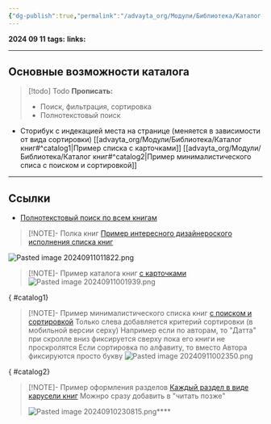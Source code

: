 ```yaml
---
{"dg-publish":true,"permalink":"/advayta_org/Модули/Библиотека/Каталог книг/"}
---
```


**2024 09 11**
**tags:**
**links:** 

---
## Основные возможности каталога


> [!todo] Todo
> **Прописать:**
>- Поиск, фильтрация, сортировка
>- Полнотекстовый поиск

 - Сторибук с индекацией места на странице (меняется в зависимости от вида сортировки)
[[advayta_org/Модули/Библиотека/Каталог книг#^catalog1\|Пример списка с карточками]]
[[advayta_org/Модули/Библиотека/Каталог книг#^catalog2\|Пример минималистического списа с поиском и сортировкой]]

---
## Ссылки

- [Полнотекстовый поиск по всем книгам](https://shazam.knigogid.ru/)

> [!NOTE]- Полка книг
>[Пример интересного дизайнероского исполнения списка книг](https://polka.academy/)
>
![Pasted image 20240911011822.png](/img/user/data/Pasted%20image%2020240911011822.png)

> [!NOTE]- Пример каталога книг
> [с карточками](https://mybook.ru/catalog/books/free/)
> ![Pasted image 20240911001939.png](/img/user/data/Pasted%20image%2020240911001939.png) 
>
{ #catalog1}


> [!NOTE]- Пример минималистического списка книг
> [с поиском и сортировкой](https://polka.academy/books)
> Только слева добавляется критерий сортировки (в мобильной версии серху) 
> Например если по авторам, то "Датта" при скролле вниз фиксируется сверху пока его книги не проскролятся
> Если сортировка по алфавиту, то вместо Автора фиксируются просто букву
> ![Pasted image 20240911002350.png](/img/user/data/Pasted%20image%2020240911002350.png)
>
{ #catalog2}


> [!NOTE]- Пример оформления разделов
> [Каждый раздел в виде карусели книг](https://knigogid.ru/)
> Можнро сразу добавить в "читать позже"
> 
> ![Pasted image 20240910230815.png](/img/user/data/Pasted%20image%2020240910230815.png)****
